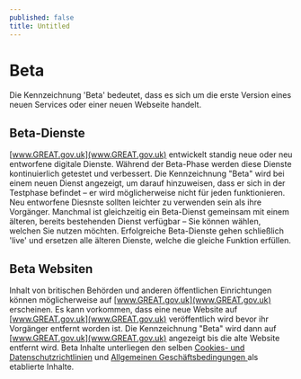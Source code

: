 ```yaml
---
published: false
title: Untitled
---
```

# Beta
Die Kennzeichnung 'Beta' bedeutet, dass es sich um die erste Version eines neuen Services oder einer neuen Webseite handelt.
## Beta-Dienste
[www.GREAT.gov.uk](www.GREAT.gov.uk) entwickelt standig neue oder neu entworfene digitale Dienste. Während der Beta-Phase werden diese Dienste kontinuierlich getestet und verbessert.
Die Kennzeichnung "Beta" wird bei einem neuen Dienst angezeigt, um darauf hinzuweisen, dass er sich in der Testphase befindet – er wird möglicherweise nicht für jeden funktionieren.
Neu entworfene Diesnste sollten leichter zu verwenden sein als ihre Vorgänger.
Manchmal ist gleichzeitig ein Beta-Dienst gemeinsam mit einem älteren, bereits bestehenden Dienst verfügbar – Sie können wählen, welchen Sie nutzen möchten.
Erfolgreiche Beta-Dienste gehen schließlich 'live' und ersetzen alle älteren Dienste, welche die gleiche Funktion erfüllen.

## Beta Websiten
Inhalt von britischen Behörden und anderen öffentlichen Einrichtungen können möglicherweise auf [www.GREAT.gov.uk](www.GREAT.gov.uk) erscheinen.
Es kann vorkommen, dass eine neue Website auf [www.GREAT.gov.uk](www.GREAT.gov.uk) veröffentlich wird bevor ihr Vorgänger entfernt worden ist. Die Kennzeichnung "Beta" wird dann auf [www.GREAT.gov.uk](www.GREAT.gov.uk) angezeigt bis die alte Website entfernt wird.
Beta Inhalte unterliegen den selben [Cookies- und Datenschutzrichtlinien](https://www.exportingisgreat.gov.uk/privacy-and-cookies/) und [Allgemeinen Geschäftsbedingungen ](https://www.exportingisgreat.gov.uk/terms-and-conditions/) als etablierte Inhalte.


